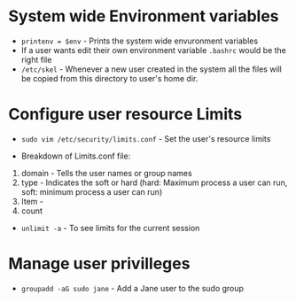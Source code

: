 # System wide Environment variables

* `printenv = $env` - Prints the system wide envuronment variables
* If a user wants edit their own environment variable `.bashrc` would be the right file
* `/etc/skel` - Whenever a new user created in the system all the files will be copied from this directory to user's home dir. 

# Configure user resource Limits

* `sudo vim /etc/security/limits.conf` - Set the user's resource limits

* Breakdown of Limits.conf file: 

1. domain - Tells the user names or group names
2. type - Indicates the soft or hard (hard: Maximum process a user can run, soft: minimum process a user can run)
3. Item - 
4. count

* `unlimit -a` - To see limits for the current session

# Manage user privilleges

* `groupadd -aG sudo jane` - Add a Jane user to the sudo group
